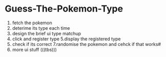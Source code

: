 # Guess-The-Pokemon-Type

1. fetch the pokemon
2. deterime its type each time
3. design the brief ui
   type matchup
4. click and register type
   5.display the registered type
5. check if its correct
   7.randomise the pokemon and cehck if that works#
6. more ui stuff (((tbs)))

